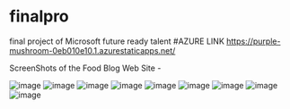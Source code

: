 # finalpro
final project of Microsoft future ready talent
#AZURE LINK https://purple-mushroom-0eb010e10.1.azurestaticapps.net/

ScreenShots of the Food Blog Web Site -

![image](https://user-images.githubusercontent.com/76623158/172834144-f3fa70ce-1f1b-4a28-a2bd-d336c607884c.png)
![image](https://user-images.githubusercontent.com/76623158/172834211-1ced0185-ce17-409f-a231-c9da42d6f348.png)
![image](https://user-images.githubusercontent.com/76623158/172834273-559329d0-7250-4718-a3ae-084723a78a06.png)
![image](https://user-images.githubusercontent.com/76623158/172834661-a82f8320-dad0-4f2c-8ba1-364579e3d4fc.png)
![image](https://user-images.githubusercontent.com/76623158/172834332-50b1edfb-962a-4612-ab4d-ae0f888e2f96.png)
![image](https://user-images.githubusercontent.com/76623158/172834748-20cfe99d-e5eb-4dac-accd-ee0da85d3331.png)
![image](https://user-images.githubusercontent.com/76623158/172834429-7d226819-9b6d-442b-a1b3-8501d40a93ff.png)
![image](https://user-images.githubusercontent.com/76623158/172834467-59a811ee-3196-4672-9c72-140ba34cf5bf.png)
![image](https://user-images.githubusercontent.com/76623158/172834537-6fba35cf-affa-4873-94f8-1bd1fd2b2c06.png)
